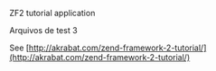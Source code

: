 ZF2 tutorial application

Arquivos de test 3

See [http://akrabat.com/zend-framework-2-tutorial/](http://akrabat.com/zend-framework-2-tutorial/)